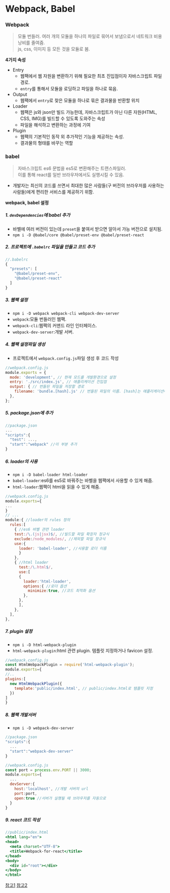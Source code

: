 # Webpack, Babel

### Webpack
> 모듈 번들러. 여러 개의 모듈을 하나의 파일로 묶어서 보냄으로서 네트워크 비용 낭비를 줄여줌.  
> js, css, 이미지 등 모든 것을 모듈로 봄.

**4가지 속성**
- Entry
    - 웹팩에서 웹 자원을 변환하기 위해 필요한 최초 진입점이자 자바스크립트 파일 경로.
    - `entry`를 통해서 모듈을 로딩하고 파일을 하나로 묶음.
- Output
    - 웹팩에서 `entry`로 찾은 모듈을 하나로 묶은 결과물을 반환할 위치
- Loader
    - 웹팩은 js와 json만 빌드 가능한데, 자바스크립트가 아닌 다른 자원(HTML, CSS, IMG)를 빌드할 수 있도록 도와주는 속성
    - 파일을 해석하고 변환하는 과정에 기여
- Plugin
    - 웹팩의 기본적인 동작 외 추가적인 기능을 제공하는 속성.
    - 결과물의 형태를 바꾸는 역할

### babel
> 자바스크립트 es6 문법을 es5로 변환해주는 트랜스파일러.  
> 이를 통해 react를 일반 브라우저에서도 실행시킬 수 있음.
- 개발자는 최신의 코드를 쓰면서 최대한 많은 사람들(구 버전의 브라우저를 사용하는 사람들)에게 편리한 서비스를 제공하기 위함.

**webpack, babel 설정**  
##### 1. `devDependencies`에 babel 추가
- 바벨에 여러 버전이 있는데 `preset`을 붙여서 받으면 알아서 가능 버전으로 설치됨.  
- `npm i -D @babel/core @babel/preset-env @babel/preset-react`
##### 2. 프로젝트에 `.babelrc` 파일을 만들고 코드 추가
```jsx
//.babelrc
{
  "presets": [
    "@babel/preset-env",
    "@babel/preset-react"
  ]
}
```
##### 3. 웹팩 설정
- `npm i -D webpack webpack-cli webpack-dev-server`
- `webpack`:모듈 번들러인 웹팩.
- `webpack-cli`:웹팩의 커맨드 라인 인터페이스.
- `webpack-dev-server`:개발 서버.
##### 4. 웹팩 설정파일 생성
- 프로젝트에서 `webpack.config.js`파일 생성 후 코드 작성
```jsx
//webpack.config.js
module.exports = {
  mode: 'development', // 현재 모드를 개발환경으로 설정
  entry: './src/index.js', // 애플리케이션 진입점
  output: { // 번들된 파일을 저장할 경로
    filename: 'bundle.[hash].js' // 번들된 파일의 이름. [hash]는 애플리케이션이 컴파일 될 때 웹팩에서 생성된 해시 사용.
  },
};
```
##### 5. package.json에 추가
```jsx
//package.json
...
"scripts":{
  "test": ...,
  "start":"webpack" //이 부분 추가
}
```
##### 6. loader의 사용
- `npm i -D babel-loader html-loader`
- `babel-loader`:es6를 es5로 바꿔주는 바벨을 웹팩에서 사용할 수 있게 해줌.
- `html-loader`:웹팩이 html을 읽을 수 있게 해줌.
```jsx
//webpack.config.js
module.exports={
...
}
// ...
module:{ //loader의 rules 정의
  rules:[
    { //es6 바벨 관련 loader
    test:/\.(js|jsx)$/, //빌드할 파일 확장자 정규식
    exclude:/node_modules/, //제외할 파일 정규식
    use:{
      loader: 'babel-loader', //사용할 로더 이름
      }
    },
    { //html loader
      test:/\.html$/,
      use:[
      {
        loader:'html-loader',
        options:{ //로더 옵션
          minimize:true, //코드 최적화 옵션
        },
      },
      ],
    },
  ],
},
```
##### 7. plugin 설정
- `npm i -D html-webpack-plugin`
- `html-webpack-plugin`:html 관련 plugin. 템플릿 지정하거나 favicon 설정.
```jsx
//webpack.config.js
const HtmlWebpackPlugin = require('html-webpack-plugin');
module.exports={
//..
plugins:[
  new HtmlWebpackPlugin({
    template:'public/index.html', // public/index.html로 템플릿 지정
  })
]
}
```
##### 8. 웹팩 개발서버
- `npm i -D webpack-dev-server`
```jsx
//package.json
"scripts":{
  ...
  "start":"webpack-dev-server"
}
```
```jsx
//webpack.config.js
const port = process.env.PORT || 3000;
module.exports={
  ...
  devServer:{
    host:'localhost', //개발 서버의 url
    port:port,
    open:true //서버가 실행될 때 브라우저를 자동으로 
  }
}
```
##### 9. react 코드 작성
```jsx
//public/index.html
<html lang="en">
<head>
  <meta charset="UTF-8">
  <title>Webpack-for-react</title>
</head>
<body>
  <div id="root"></div>
</body>
</html>
```

[참고1](https://berkbach.com/%EC%9B%B9%ED%8C%A9-webpack-%EA%B3%BC-%EB%B0%94%EB%B2%A8-babel-%EC%9D%84-%EC%9D%B4%EC%9A%A9%ED%95%9C-react-%EA%B0%9C%EB%B0%9C-%ED%99%98%EA%B2%BD-%EA%B5%AC%EC%84%B1%ED%95%98%EA%B8%B0-fb87d0027766)
[참고2](https://devlog.jwgo.kr/2018/12/03/webpack-babel-react/)
